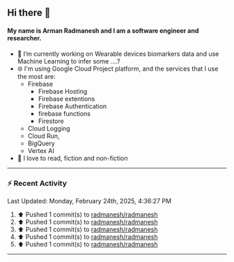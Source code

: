 ## Hi there 👋

#### My name is Arman Radmanesh and I am a software engineer and researcher.

- 🔭 I’m currently working on Wearable devices biomarkers data and use Machine Learning to infer some ....?
- 🌐 I'm using Google Cloud Project platform, and the services that I use the most are:
  - Firebase
     - Firebase Hosting
     - Firebase extentions 
     - Firebase Authentication
     - firebase functions
     - Firestore
  - Cloud Logging
  - Cloud Run,
  - BigQuery
  - Vertex AI
- 📖 I love to read, fiction and non-fiction

---

### :zap: Recent Activity

<!--START_SECTION:activity-->
<!--END_SECTION:activity-->

<!--RECENT_ACTIVITY:last_update-->
Last Updated: Monday, February 24th, 2025, 4:36:27 PM
<!--RECENT_ACTIVITY:last_update_end-->

<!--RECENT_ACTIVITY:start-->
1. ⬆️ Pushed 1 commit(s) to [radmanesh/radmanesh](https://github.com/radmanesh/radmanesh)
2. ⬆️ Pushed 1 commit(s) to [radmanesh/radmanesh](https://github.com/radmanesh/radmanesh)
3. ⬆️ Pushed 1 commit(s) to [radmanesh/radmanesh](https://github.com/radmanesh/radmanesh)
4. ⬆️ Pushed 1 commit(s) to [radmanesh/radmanesh](https://github.com/radmanesh/radmanesh)
5. ⬆️ Pushed 1 commit(s) to [radmanesh/radmanesh](https://github.com/radmanesh/radmanesh)
<!--RECENT_ACTIVITY:end-->

---

<!--
**radmanesh/radmanesh** is a ✨ _special_ ✨ repository because its `README.md` (this file) appears on your GitHub profile.

Here are some ideas to get you started:

- 🔭 I’m currently working on ...
- 🌱 I’m currently learning ...
- 👯 I’m looking to collaborate on ...
- 🤔 I’m looking for help with ...
- 💬 Ask me about ...
- 📫 How to reach me: ...
- 😄 Pronouns: ...
- ⚡ Fun fact: ...
-->
